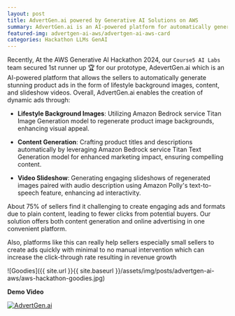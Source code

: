 ```yaml
---
layout: post
title: AdvertGen.ai powered by Generative AI Solutions on AWS
summary: AdvertGen.ai is an AI-powered platform for automatically generating stunning product ads in the form of lifestyle background images, content, and slideshow videos.
featured-img: advertgen-ai-aws/advertgen-ai-aws-card
categories: Hackathon LLMs GenAI
---
```


Recently, At the AWS Generative AI Hackathon 2024, our `Course5 AI Labs` team secured 1st runner up 🏆  for our prototype, AdevertGen.ai which is an AI-powered platform that allows the sellers to automatically generate stunning product ads in the form of lifestyle background images, content, and slideshow videos. Overall, AdvertGen.ai enables the creation of dynamic ads through:

- **Lifestyle Background Images**: Utilizing Amazon Bedrock service Titan Image Generation model to regenerate product image backgrounds, enhancing visual appeal.

- **Content Generation**: Crafting product titles and descriptions automatically by leveraging Amazon Bedrock service Titan Text Generation model for enhanced marketing impact, ensuring compelling content.

- **Video Slideshow**: Generating engaging slideshows of regenerated images paired with audio description using Amazon Polly's text-to-speech feature, enhancing ad interactivity.

About 75% of sellers find it challenging to create engaging ads and formats due to plain content, leading to fewer clicks from potential buyers. Our solution offers both content generation and online advertising in one convenient platform.

Also, platforms like this can really help sellers especially small sellers to create ads quickly with minimal to no manual intervention which can increase the click-through rate resulting in revenue growth

![Goodies]({{ site.url }}{{ site.baseurl }}/assets/img/posts/advertgen-ai-aws/aws-hackathon-goodies.jpg)

**Demo Video** 

[![AdvertGen.ai](https://img.youtube.com/vi/Q-tgEzgdFEw/0.jpg)](https://www.youtube.com/watch?v=Q-tgEzgdFEw)